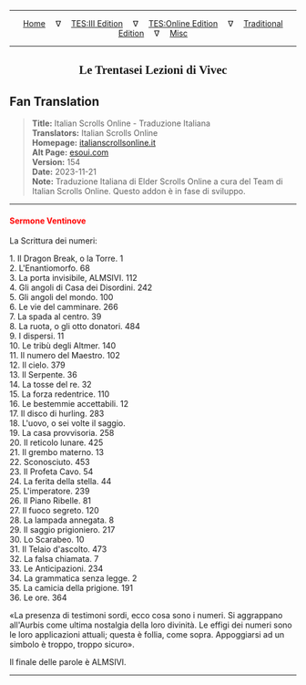 
---

<!-- Jekyll Page Links -->

<center>
<a href="../../../../../index.html">Home</a>
&emsp;&nabla;&emsp;
<a href="../../../../index-tes3.html">TES:III Edition</a>
&emsp;&nabla;&emsp;
<a href="../../../../index-teso.html">TES:Online Edition</a>
&emsp;&nabla;&emsp;
<a href="../../../../index-traditional.html">Traditional Edition</a>
&emsp;&nabla;&emsp;
<a href="../../../../index-misc.html">Misc</a>
</center>

<!-- Markdown Body Below: -->

---

<center>
<h2><span style="font-family:Georgia">Le Trentasei Lezioni di Vivec</span></h2>
</center>

## Fan Translation

> __Title:__ Italian Scrolls Online - Traduzione Italiana\
> __Translators:__ Italian Scrolls Online\
> __Homepage:__ [italianscrollsonline.it][1]\
> __Alt Page:__ [esoui.com][2]\
> __Version:__ 154\
> __Date:__ 2023-11-21\
> __Note:__ Traduzione Italiana di Elder Scrolls Online a cura del Team di Italian Scrolls Online. Questo addon è in fase di sviluppo.

[1]: http://italianscrollsonline.it/
[2]: https://www.esoui.com/downloads/info2854-ItalianScrollsOnline-TraduzioneItaliana.html

---

#### <span style="color:red">Sermone Ventinove</span>

La Scrittura dei numeri:

1\. Il Dragon Break, o la Torre. 1\
2\. L'Enantiomorfo. 68\
3\. La porta invisibile, ALMSIVI. 112\
4\. Gli angoli di Casa dei Disordini. 242\
5\. Gli angoli del mondo. 100\
6\. Le vie del camminare. 266\
7\. La spada al centro. 39\
8\. La ruota, o gli otto donatori. 484\
9\. I dispersi. 11\
10\. Le tribù degli Altmer. 140\
11\. Il numero del Maestro. 102\
12\. Il cielo. 379\
13\. Il Serpente. 36\
14\. La tosse del re. 32\
15\. La forza redentrice. 110\
16\. Le bestemmie accettabili. 12\
17\. Il disco di hurling. 283\
18\. L'uovo, o sei volte il saggio.\
19\. La casa provvisoria. 258\
20\. Il reticolo lunare. 425\
21\. Il grembo materno. 13\
22\. Sconosciuto. 453\
23\. Il Profeta Cavo. 54\
24\. La ferita della stella. 44\
25\. L'imperatore. 239\
26\. Il Piano Ribelle. 81\
27\. Il fuoco segreto. 120\
28\. La lampada annegata. 8\
29\. Il saggio prigioniero. 217\
30\. Lo Scarabeo. 10\
31\. Il Telaio d'ascolto. 473\
32\. La falsa chiamata. 7\
33\. Le Anticipazioni. 234\
34\. La grammatica senza legge. 2\
35\. La camicia della prigione. 191\
36\. Le ore. 364

«La presenza di testimoni sordi, ecco cosa sono i numeri. Si aggrappano all'Aurbis come ultima nostalgia della loro divinità. Le effigi dei numeri sono le loro applicazioni attuali; questa è follia, come sopra. Appoggiarsi ad un simbolo è troppo, troppo sicuro».

Il finale delle parole è ALMSIVI.

---
